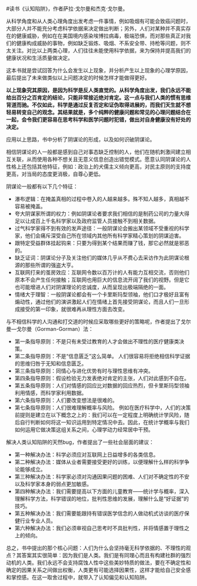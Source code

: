 \#读书《认知陷阱》，作者萨拉·戈尔曼和杰克·戈尔曼。

从科学角度和从人类心理角度出发考虑一件事情，例如吸烟有可能会致癌问题时，大部分人并不能充分考虑科学依据来决定做出判断；另外，人们对某种并不真实存在的健康威胁，例如在在美国境内感染埃博拉病毒，极端恐惧，而对那些真正对我们的健康构成威胁的事物，例如缺乏锻炼、吸烟、不系安全带、持枪等问题，则不太关注。对比以上两类心理，人们往往未能使用科学依据，来为保持并提高我们的健康状况和生活质量做决定。

这本书就是尝试回答为什么会发生以上现象，并分析产生以上现象的心理学原因，最后提出了未来做类似以上问题决定的时候怎样才能做得更好。

**以上现象究其原因，是因为科学是反人类直觉的。从科学角度出发，我们永远不能给出百分之百肯定的结论，只能非常接近绝对肯定。这一点与我们人类的惯有思维背道而驰。不仅如此，科学是通过反复否定和证伪取得进展的，而我们天生就不想轻易转变自己的观念。其结果就是，多个纯粹的健康问题和常见的心理问题结合在一起，会令我们更容易在思考科学和医学问题时犯错，做出对自身健康没有好处的决定。**

应用以上思路，书中分析了阴谋论的形成，以及如何识破阴谋论。

相信阴谋论的人一般都是感到自己对事态缺乏控制的人，他们在随机刺激间建立相互关联，从而使用各种不想关且无意义信息创造出错觉模式。愿意认同阴谋论的人性格上还包括其他特征，例如：政治上的犬儒主义倾向更高，对民主原则的支持度更高，对当局的态度更消极，自尊心更低。

阴谋论一般都有以下几个特征：

- 瀑布逻辑：在掩盖真相的过程中卷入的人越来越多。殊不知人越多，真相越不容易被掩盖。
- 夸大阴谋家所谓的权力：例如阴谋论者要求我们相信的是制药公司的力量大得足以让成百上千名科学家以及政府监管人员接触不到相关数据。
- 过气科学家得不到有效的发声途径：一般阴谋论会搬出某领域不受重视的科学家，他们会痛斥深受自己所在领域内其他所有科学家精心策划的阴谋迫害。
- 跟特定受益群体挂起钩来：只要为得到某个结果而赚了钱，那它必然就是邪恶的。
- 缺乏证词：阴谋论分子及关注他们的媒体几乎从不费心去采访作为此阴谋论根源的那些所谓的强盗大亨。
- 互联网打来的茧房效应：互联网令数以百万计的人有能力互相交流，否则他们原本不会产生任何接触；互联网也用巨大的信息流开阔了我们的视野。但是它也可能增进人们对阴谋理论的忠诚度，从而呈现出极端隔绝的一面。
- 情绪大于理智：一般阴谋论都会有一个卡里斯玛型领袖，他们口才极好且富有煽动性，通过他们的演讲激起人们在情绪上首先接受阴谋论，而且人们一旦形成接受的第一印象，就很难再从理性方面去改变。

与不相信科学的人沟通和打交道的时候应采取哪些更好的策略呢，作者提出了戈尔曼—戈尔曼（Gorman-Gorman）法：

- 第一条指导原则：不是只有未受过教育的人才会做出不理性的医疗健康类决策。
- 第二条指导原则：不是“信息匮乏”这么简单。 人们很容易将拒绝相信科学证据的思维归咎于无知和信息匮乏。
- 第三条指导原则：同情心与进化优势有时与理性思维有冲突。
- 第四条指导原则：假设检验无力发表绝对肯定的主张，人们对此感到不自在。
- 第五条指导原则：人们对情感的回应比对数据的回应热烈，但卡里斯玛型领袖利用情感，而科学家利用数据。
- 第六条指导原则：人们要改变想法是很难的。
- 第七条指导原则：人们很难理解概率与风险。 例如在医疗科学中，人们的决策前提则是建立在以下概念之上的：我们可以在一定程度上明确统计学风险，随后自行判断如何将这一知识运用到特定情况中去。因此，在统计学概率与我们如何运用它做决策这组关系之间，心理学动力经常居中干预。

解决人类认知陷阱的天然bug，作者提出了一些社会层面的建议：

- 第一种解决办法：科学必须应对互联网上日益增多的各类信息。
- 第二种解决办法：媒体从业者需要接受更好的训练，以便理解什么样的科学争论能够成立。
- 第三种解决办法：科学家必须对沟通因果问题的困难、人们对不确定性的不安以及科学家本身的弱点更加敏感。
- 第四种解决办法：我们需要提高以下方面的儿童教育——统计学与概率，深入理解科学方法，科学错误的地位，批判性思维的发展，理解什么是“好证据”的技巧。
- 第五种解决办法：我们需要能跟持有错误医学信念的人做动机式访谈的医疗保健行业专业人员。
- 第六种解决办法：我们必须审视自己思考时不具批判性，并将情感置于理性之上的倾向。

总之，书中提出的那个核心问题：人们为什么会坚持毫无科学依据的、不理性的观点？其答案其实很简单：因为我们是人类。我们是有同理心而且有构建社群的强烈动机的人类。我们永远不会支持腐蚀人性中这些美妙特质的做法，要在不确定性和确定的因果关系之间做出权衡，人类更有可能选择因果性，这样才能给自己安全感和掌控感。在这一取舍过程中，就带入了认知偏见和认知陷阱。